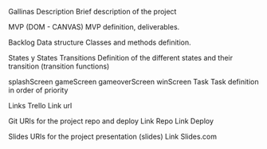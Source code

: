 Gallinas
Description
Brief description of the project

MVP (DOM - CANVAS)
MVP definition, deliverables.

Backlog
Data structure
Classes and methods definition.

States y States Transitions
Definition of the different states and their transition (transition functions)

splashScreen
gameScreen
gameoverScreen
winScreen
Task
Task definition in order of priority

Links
Trello
Link url

Git
URls for the project repo and deploy Link Repo Link Deploy

Slides
URls for the project presentation (slides) Link Slides.com
